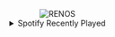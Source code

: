 <div align="center">
<picture>
    <source media="(prefers-color-scheme: dark)" srcset="https://i.ibb.co/jZv9WZ8Q/output-gif.gif">
    <source media="(prefers-color-scheme: light)" srcset="https://i.ibb.co/jZv9WZ8Q/output-gif.gif">
    <img alt="RENOS" src="https://i.ibb.co/jZv9WZ8Q/output-gif.gif">
</picture>
<details>
<summary>Spotify Recently Played</summary>
<img src="https://spotify-recently-played-readme.vercel.app/api?user=31d6d6zerc5ct6kck32na2ozsqf4&unique=1&width=400" alt="Spotify" />
</details>
</div>

<!-- Image deletion URL: https://ibb.co/Cs5pMswY/713041b114f7f697ab41526c2b58d339 -->